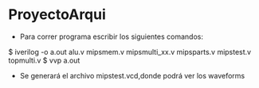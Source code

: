 # ProyectoArqui

* Para correr programa escribir los siguientes comandos:

$ iverilog -o a.out alu.v mipsmem.v mipsmulti_xx.v mipsparts.v mipstest.v topmulti.v 
$ vvp a.out

* Se generará el archivo mipstest.vcd,donde podrá ver los waveforms
